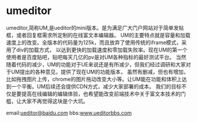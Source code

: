 umeditor
=======

umeditor,简称UM,是ueditor的mini版本。是为满足广大门户网站对于简单发帖框，或者回复框需求所定制的在线富文本编辑器。
UM的主要特点就是容量和加载速度上的改变。全版本的代码量为125k，而且放弃了使用传统的iframe模式，采用了div的加载方式，
以达到更快的加载速度和零加载失败率。现在UM的第一个使用者是百度贴吧，贴吧每天几亿的pv是对UM各种指标的最好测试平台。
当然随着代码的减少，UM的功能对于UE来说还是有所减少，但我们经过调研和大家对于UM提出的各种意见，提供了现在UM的功能版本，
虽然有删减，但也有增加，比如拖拽图片上传，chrome的图片拖动改变大小等。让UM能在功能和体积上达到一个平衡。UM后续还会提供CDN方式，减少大家部署的成本。
我们的目标不仅是要提高在线编辑的编辑体验，也希望能改变前端技术中关于富文本技术的门槛，让大家不再觉得这块是个大坑。

email:ueditor@baidu.com
bbs:www.ueditorbbs.com